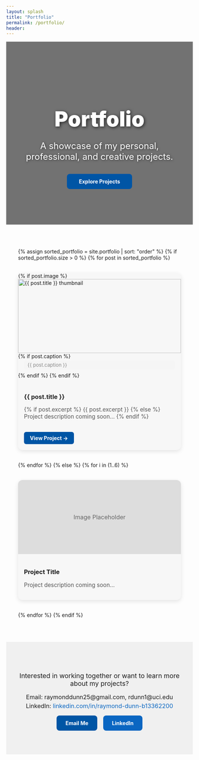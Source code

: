 ```yaml
---
layout: splash
title: "Portfolio"
permalink: /portfolio/
header:
---
```


<!-- Hero Section -->
<div class="hero" style="
    position: relative;
    text-align: center;
    padding: 6rem 2rem;
    color: #fff;
    background: url('/images/engineeringheroimage.jpg') no-repeat center center;
    background-size: cover;
">
  <div style="
      position: absolute;
      top: 0;
      left: 0;
      width: 100%;
      height: 100%;
      background-color: rgba(0, 0, 0, 0.55);
      z-index: 1;
  "></div>
  <div style="position: relative; z-index: 2; max-width: 800px; margin: 0 auto;">
    <h1 style="
        font-size: 3.5rem; 
        margin-bottom: 1rem; 
        font-weight: 900; 
        text-shadow: 2px 2px 8px rgba(0,0,0,0.7);
    ">
      Portfolio
    </h1>
    <p style="
        font-size: 1.5rem; 
        margin-bottom: 2rem; 
        text-shadow: 1px 1px 6px rgba(0,0,0,0.6);
    ">
      A showcase of my personal, professional, and creative projects.
    </p>
    <a href="#projects" style="
        display: inline-block;
        padding: 0.75rem 2rem;
        background-color: #0055a5;
        color: #fff;
        border-radius: 8px;
        text-decoration: none;
        font-weight: bold;
        transition: background-color 0.3s ease, transform 0.3s ease;
    " onmouseover="this.style.backgroundColor='#003f7f'; this.style.transform='scale(1.05)'" 
       onmouseout="this.style.backgroundColor='#0055a5'; this.style.transform='scale(1)'">
      Explore Projects
    </a>
  </div>
</div>

<section id="projects" style="display:grid; grid-template-columns:repeat(auto-fit, minmax(300px, 1fr)); gap:2rem; padding:4rem 2rem;">
  {% assign sorted_portfolio = site.portfolio | sort: "order" %}
  {% if sorted_portfolio.size > 0 %}
    {% for post in sorted_portfolio %}
    <div class="project-card" style="background:#f7f7f7; border-radius:12px; overflow:hidden; box-shadow:0 4px 12px rgba(0,0,0,0.1); transition:transform 0.25s, box-shadow 0.25s;">
      {% if post.image %}
      <a href="{{ post.url | relative_url }}">
        <img src="{{ post.image | relative_url }}" alt="{{ post.title }} thumbnail" style="width:100%; height:200px; object-fit:cover;">
      </a>
      {% if post.caption %}
      <div class="project-caption">
        {{ post.caption }}
      </div>
      {% endif %}
      {% endif %}
      <div style="padding:1rem;">
        <h3 style="margin-bottom:0.5rem;">
          <a href="{{ post.url | relative_url }}" style="text-decoration:none; color:#222;">{{ post.title }}</a>
        </h3>
        <p style="font-size:0.95rem; color:#555;">
          {% if post.excerpt %}
            {{ post.excerpt }}
          {% else %}
            Project description coming soon...
          {% endif %}
        </p>
        <a href="{{ post.url | relative_url }}" class="read-more-btn" style="display:inline-block; margin-top:1rem; padding:0.5rem 1rem; background:#0055a5; color:#fff; border-radius:6px; text-decoration:none; font-weight:bold; transition:background 0.25s;">
          View Project →
        </a>
      </div>
    </div>
    {% endfor %}
  {% else %}
    {% for i in (1..6) %}
    <div class="project-card" style="background:#f7f7f7; border-radius:12px; overflow:hidden; box-shadow:0 4px 12px rgba(0,0,0,0.1); transition:transform 0.25s, box-shadow 0.25s;">
      <div style="width:100%; height:200px; background:#ddd; display:flex; align-items:center; justify-content:center; color:#666; font-size:1rem;">Image Placeholder</div>
      <div style="padding:1rem;">
        <h3 style="margin-bottom:0.5rem;">Project Title</h3>
        <p style="font-size:0.95rem; color:#555;">Project description coming soon...</p>
      </div>
    </div>
    {% endfor %}
  {% endif %}
</section>

<style>
  .project-card:hover {
    transform: translateY(-6px);
    box-shadow: 0 8px 20px rgba(0, 0, 0, 0.15);
  }
  .read-more-btn:hover {
    background: #003f7d;
  }
  .project-caption {
    font-size: 0.82rem;
    color: #888;
    background: #f5f5f5;
    margin: 0.3rem 1rem 0.5rem 1rem;
    padding: 0.18rem 0.6rem;
    border-radius: 4px;
    text-align: left;
    font-style: normal;
    letter-spacing: 0;
    box-shadow: none;
    border: none;
    line-height: 1.3;
  }
</style>

<!-- Footer CTA -->
<div style="text-align:center; padding:4rem 2rem; background:#f0f0f0;">
  <p style="font-size:1.1rem; margin-bottom:1rem;">Interested in working together or want to learn more about my projects?</p>
  <p style="font-size:1rem; margin:0.25rem 0;">Email: raymonddunn25@gmail.com,  rdunn1@uci.edu </p>
  <p style="font-size:1rem; margin:0.25rem 0;">LinkedIn: <a href="https://www.linkedin.com/in/raymond-dunn-b13362200" target="_blank" style="color:#0a66c2; text-decoration:none;">linkedin.com/in/raymond-dunn-b13362200</a></p>
  <div style="display:flex; justify-content:center; gap:1rem; flex-wrap:wrap; margin-top:1rem;">
    <a href="mailto: raymonddunn25@gmail.com" style="padding:0.75rem 1.5rem; background-color:#0055a5; color:#fff; border-radius:8px; text-decoration:none; font-weight:bold;">Email Me</a>
    <a href="https://www.linkedin.com/in/raymond-dunn-b13362200" target="_blank" style="padding:0.75rem 1.5rem; background-color:#0a66c2; color:#fff; border-radius:8px; text-decoration:none; font-weight:bold;">LinkedIn</a>
  </div>
</div>